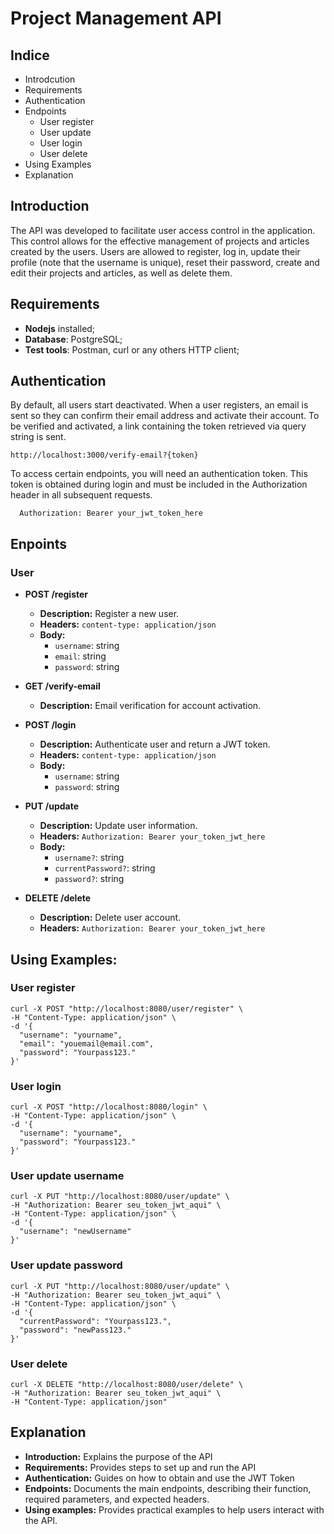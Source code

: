 # Project Management API

## Indice
- Introdcution
- Requirements
- Authentication
- Endpoints
  - User register
  - User update
  - User login
  - User delete
- Using Examples
- Explanation

## Introduction
The API was developed to facilitate user access control in the application. This control allows for the effective management of projects and articles created by the users. Users are allowed to register, log in, update their profile (note that the username is unique), reset their password, create and edit their projects and articles, as well as delete them.

## Requirements
- **Nodejs** installed;
- **Database**: PostgreSQL;
- **Test tools**: Postman, curl or any others HTTP client;

## Authentication
By default, all users start deactivated. When a user registers, an email is sent so they can confirm their email address and activate their account. To be verified and activated, a link containing the token retrieved via query string is sent.
  ```
  http://localhost:3000/verify-email?{token}
  ```

To access certain endpoints, you will need an authentication token. This token is obtained during login and must be included in the Authorization header in all subsequent requests.
  ```
    Authorization: Bearer your_jwt_token_here
  ```


## Enpoints
### User

- **POST /register**
  - **Description:** Register a new user.
  - **Headers:** `content-type: application/json`
  - **Body:**
    - `username`: string
    - `email`: string
    - `password`: string

- **GET /verify-email**
  - **Description:** Email verification for account activation.

- **POST /login**
  - **Description:** Authenticate user and return a JWT token.
  - **Headers:** `content-type: application/json`
  - **Body:**
    - `username`: string
    - `password`: string

- **PUT /update**
  - **Description:** Update user information.
  - **Headers:** `Authorization: Bearer your_token_jwt_here`
  - **Body:**
    - `username?`: string
    - `currentPassword?`: string
    - `password?`: string

- **DELETE /delete**
  - **Description:** Delete user account.
  - **Headers:** `Authorization: Bearer your_token_jwt_here`



## Using Examples:
### User register
```
curl -X POST "http://localhost:8080/user/register" \
-H "Content-Type: application/json" \
-d '{
  "username": "yourname",
  "email": "youemail@email.com",
  "password": "Yourpass123."
}'
```

### User login
```
curl -X POST "http://localhost:8080/login" \
-H "Content-Type: application/json" \
-d '{
  "username": "yourname",
  "password": "Yourpass123."
}'
```

### User update username
```
curl -X PUT "http://localhost:8080/user/update" \
-H "Authorization: Bearer seu_token_jwt_aqui" \
-H "Content-Type: application/json" \
-d '{
  "username": "newUsername"
}'
```
### User update password
```
curl -X PUT "http://localhost:8080/user/update" \
-H "Authorization: Bearer seu_token_jwt_aqui" \
-H "Content-Type: application/json" \
-d '{
  "currentPassword": "Yourpass123.",
  "password": "newPass123."
}'
```
### User delete
```
curl -X DELETE "http://localhost:8080/user/delete" \
-H "Authorization: Bearer seu_token_jwt_aqui" \
-H "Content-Type: application/json"

```

## Explanation
- **Introduction:** Explains the purpose of the API
- **Requirements:** Provides steps to set up and run the API
- **Authentication:** Guides on how to obtain and use the JWT Token
- **Endpoints:** Documents the main endpoints, describing their function, required parameters, and expected headers.
- **Using examples:** Provides practical examples to help users interact with the API.